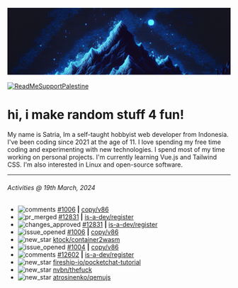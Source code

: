 ![](banner.png)

[![ReadMeSupportPalestine](https://github.com/Safouene1/support-palestine-banner/blob/master/banner-support.svg)](https://github.com/Safouene1/support-palestine-banner)

# hi, i make random stuff 4 fun!

My name is Satria, Im a self-taught hobbyist web developer from Indonesia. I've been coding since 2021 at the age of 11. I love spending my free time coding and experimenting with new technologies. I spend most of my time working on personal projects. I'm currently learning Vue.js and Tailwind CSS. I'm also interested in Linux and open-source software.

---

<!--RECENT_ACTIVITY:last_update-->
###### Activities @ 19th March, 2024
<!--RECENT_ACTIVITY:last_update_end-->

<!--RECENT_ACTIVITY:start-->
- ![comments](https://cdn.jsdelivr.net/gh/Readme-Workflows/Readme-Icons@main/icons/octicons/Comment.svg) [#1006](https://github.com/copy/v86/issues/1006#issuecomment-2008190380) **|** [copy/v86](https://github.com/copy/v86)<br>
- ![pr_merged](https://cdn.jsdelivr.net/gh/Readme-Workflows/Readme-Icons@main/icons/octicons/PullRequestMerged.svg) [#12831](https://github.com/is-a-dev/register/pull/12831) **|** [is-a-dev/register](https://github.com/is-a-dev/register)<br>
- ![changes_approved](https://cdn.jsdelivr.net/gh/Readme-Workflows/Readme-Icons@main/icons/octicons/ApprovedChanges.svg) [#12831](https://github.com/is-a-dev/register/pull/12831#pullrequestreview-1946464060) **|** [is-a-dev/register](https://github.com/is-a-dev/register)<br>
- ![issue_opened](https://cdn.jsdelivr.net/gh/Readme-Workflows/Readme-Icons@main/icons/octicons/IssueOpened.svg) [#1006](https://github.com/copy/v86/issues/1006) **|** [copy/v86](https://github.com/copy/v86)<br>
- ![new_star](https://cdn.jsdelivr.net/gh/Readme-Workflows/Readme-Icons@main/icons/octicons/StarredRepositoryYellow.svg) [ktock/container2wasm](https://github.com/ktock/container2wasm)<br>
- ![issue_opened](https://cdn.jsdelivr.net/gh/Readme-Workflows/Readme-Icons@main/icons/octicons/IssueOpened.svg) [#1004](https://github.com/copy/v86/issues/1004) **|** [copy/v86](https://github.com/copy/v86)<br>
- ![comments](https://cdn.jsdelivr.net/gh/Readme-Workflows/Readme-Icons@main/icons/octicons/Comment.svg) [#12602](https://github.com/is-a-dev/register/pull/12602#issuecomment-1994513295) **|** [is-a-dev/register](https://github.com/is-a-dev/register)<br>
- ![new_star](https://cdn.jsdelivr.net/gh/Readme-Workflows/Readme-Icons@main/icons/octicons/StarredRepositoryYellow.svg) [fireship-io/pocketchat-tutorial](https://github.com/fireship-io/pocketchat-tutorial)<br>
- ![new_star](https://cdn.jsdelivr.net/gh/Readme-Workflows/Readme-Icons@main/icons/octicons/StarredRepositoryYellow.svg) [nvbn/thefuck](https://github.com/nvbn/thefuck)<br>
- ![new_star](https://cdn.jsdelivr.net/gh/Readme-Workflows/Readme-Icons@main/icons/octicons/StarredRepositoryYellow.svg) [atrosinenko/qemujs](https://github.com/atrosinenko/qemujs)<br>
<!--RECENT_ACTIVITY:end-->
